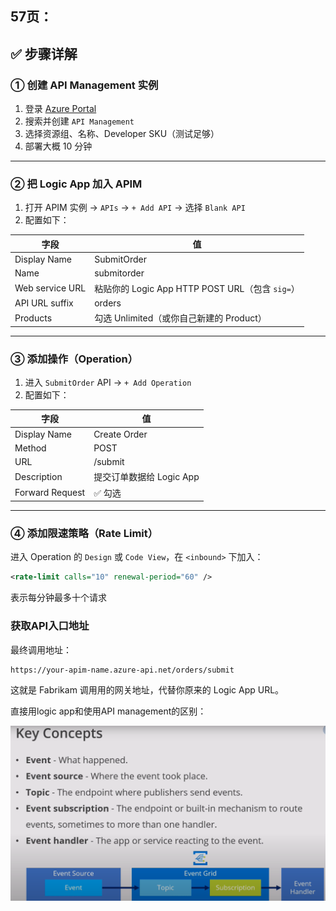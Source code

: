 57页：
---

## ✅ 步骤详解

### ① 创建 API Management 实例

1. 登录 [Azure Portal](https://portal.azure.com/)
2. 搜索并创建 `API Management`
3. 选择资源组、名称、Developer SKU（测试足够）
4. 部署大概 10 分钟

---

### ② 把 Logic App 加入 APIM

1. 打开 APIM 实例 → `APIs` → `+ Add API` → 选择 `Blank API`
2. 配置如下：

| 字段 | 值 |
|------|----|
| Display Name | SubmitOrder |
| Name | submitorder |
| Web service URL | 粘贴你的 Logic App HTTP POST URL（包含 `sig=`） |
| API URL suffix | orders |
| Products | 勾选 Unlimited（或你自己新建的 Product） |

---

### ③ 添加操作（Operation）

1. 进入 `SubmitOrder` API → `+ Add Operation`
2. 配置如下：

| 字段 | 值 |
|------|----|
| Display Name | Create Order |
| Method | POST |
| URL | /submit |
| Description | 提交订单数据给 Logic App |
| Forward Request | ✅ 勾选 |

---

### ④ 添加限速策略（Rate Limit）

进入 Operation 的 `Design` 或 `Code View`，在 `<inbound>` 下加入：

```xml
<rate-limit calls="10" renewal-period="60" />
```
表示每分钟最多十个请求

### 获取API入口地址

最终调用地址：
```arduino
https://your-apim-name.azure-api.net/orders/submit
```

这就是 Fabrikam 调用用的网关地址，代替你原来的 Logic App URL。

直接用logic app和使用API management的区别：

![alt text](image-9.png)
